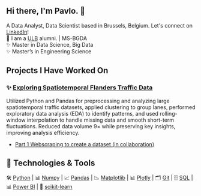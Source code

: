 ## Hi there, I'm Pavlo. 👋

A Data Analyst, Data Scientist based in Brussels, Belgium. Let's connect on  [LinkedIn](https://www.linkedin.com/in/pavlobrazhko/)!<br>
🌱 I am a [ULB](https://www.ulb.be/en/programme/2024-ms-bgda) alumni. | MS-BGDA<br>
✨ Master in Data Science, Big Data<br>
✨ Master’s in Engineering Science<br>

## Projects I Have Worked On <br>

### ✨ [Exploring Spatiotemporal Flanders Traffic Data](https://github.com/pavlobrazhko/Exploring-Spatiotemporal-Flanders-Traffic-Data)<br>

Utilized Python and Pandas for preprocessing and analyzing large spatiotemporal traffic datasets, applied clustering to group lanes, performed exploratory data analysis (EDA) to identify patterns, and used rolling-window interpolation to handle missing data and smooth short-term fluctuations. Reduced data volume 9× while preserving key insights, improving analysis efficiency. <br>

- [Part 1 Webscraping to create a dataset (in collaboration)](https://github.com/Yanina-Andriienko/immo-eliza-scraping-scrapegoat)<br>



## 🔧 Technologies & Tools<br>

🛠️ [Python](https://www.python.org/) | 📊 [Numpy](https://numpy.org/) | 📈 [Pandas](https://pandas.pydata.org/) | 📉 [Matplotlib](https://matplotlib.org/) | 📊 [Plotly](https://plotly.com/) | 🗂️ [Git](https://git-scm.com/) | 🗄️ [SQL](https://www.mysql.com/) | 📊 [Power BI](https://powerbi.microsoft.com/) | 🧠 [scikit-learn](https://scikit-learn.org/stable/)
